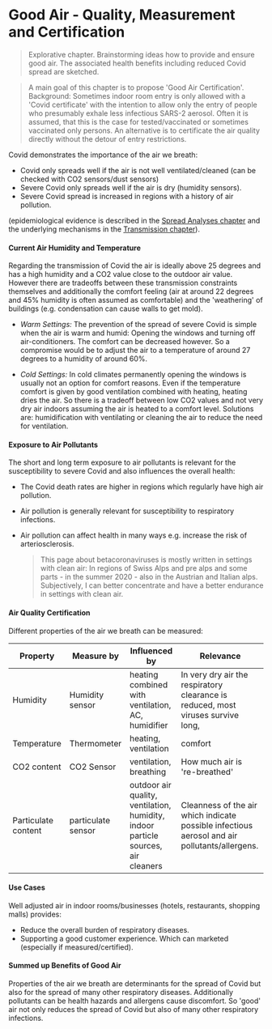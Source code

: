 # Good Air - Quality, Measurement and Certification

> Explorative chapter. Brainstorming ideas how to provide and ensure good air. The associated health benefits including reduced Covid spread are sketched.

> A main goal of this chapter is to propose 'Good Air Certification'. Background: Sometimes indoor room entry is only allowed with a 'Covid certificate' with the intention to allow only the entry of people who presumably exhale less infectious SARS-2 aerosol. Often it is assumed, that this is the case for tested/vaccinated or sometimes vaccinated only persons. An alternative is to certificate the air quality directly without the detour of entry restrictions.

Covid demonstrates the importance of the air we breath: 
* Covid only spreads well if the air is not well ventilated/cleaned (can be checked with CO2 sensors/dust sensors)
* Severe Covid only spreads well if the air is dry (humidity sensors).
* Severe Covid spread is increased in regions with a history of air pollution.

(epidemiological evidence is described in the [Spread Analyses chapter](../5_epidemiological/spread_analyses.md) and the underlying mechanisms in the [Transmission chapter](../5_epidemiological/transmission.md)).

#### Current Air Humidity and Temperature
Regarding the transmission of Covid the air is ideally above 25 degrees and has a high humidity and a CO2 value close to the outdoor air value. However there are tradeoffs between these transmission constraints themselves and additionally the comfort feeling (air at around 22 degrees and 45% humidity is often assumed as comfortable) and the 'weathering' of buildings (e.g. condensation can cause walls to get mold).

* *Warm Settings:* The prevention of the spread of severe Covid is simple when the air is warm and humid: Opening the windows and turning off air-conditioners. The comfort can be decreased however. So a compromise would be to adjust the air to a temperature of around 27 degrees to a humidity of around 60%. 

* *Cold Settings:* In cold climates permanently opening the windows is usually not an option for comfort reasons. Even if the temperature comfort is given by good ventilation combined with heating, heating dries the air. So there is a tradeoff between low CO2 values and not very dry air indoors assuming the air is heated to a comfort level. Solutions are: humidification with ventilating or cleaning the air to reduce the need for ventilation.

#### Exposure to Air Pollutants
The short and long term exposure to air pollutants is relevant for the susceptibility to severe Covid and also influences the overall health:
* The Covid death rates are higher in regions which regularly have high air pollution. 
* Air pollution is generally relevant for susceptibility to respiratory infections.
* Air pollution can affect health in many ways e.g. increase the risk of arteriosclerosis.

    > This page about betacoronaviruses is mostly written in settings with clean air: In regions of Swiss Alps and pre alps and some parts - in the summer 2020 - also in the Austrian and Italian alps. Subjectively, I can better concentrate and have a better endurance in settings with clean air.


#### Air Quality Certification
Different properties of the air we breath can be measured:

Property | Measure by | Influenced by | Relevance
--|--|--|--
Humidity    | Humidity sensor | heating combined with ventilation, AC, humidifier | In very dry air the respiratory clearance is reduced, most viruses survive long, 
Temperature | Thermometer | heating, ventilation|comfort
CO2 content | CO2 Sensor| ventilation, breathing  | How much air is 're-breathed'
Particulate content | particulate sensor | outdoor air quality, ventilation, humidity, indoor particle sources, air cleaners| Cleanness of the air which indicate possible infectious aerosol and air pollutants/allergens.


#### Use Cases
Well adjusted air in indoor rooms/businesses (hotels, restaurants, shopping malls) provides:

* Reduce the overall burden of respiratory diseases.
* Supporting a good customer experience. Which can marketed (especially if measured/certified).


#### Summed up Benefits of Good Air
Properties of the air we breath are determinants for the spread of Covid but also for the spread of many other respiratory diseases. Additionally pollutants can be health hazards and allergens cause discomfort. So 'good' air not only reduces the spread of Covid but also of many other respiratory infections.













